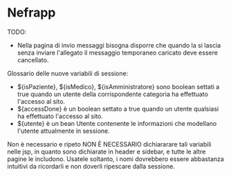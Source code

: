 # Nefrapp

TODO:
- Nella pagina di invio messaggi bisogna disporre che quando la si lascia senza inviare l'allegato il messaggio temporaneo caricato deve essere cancellato.

Glossario delle nuove variabili di sessione:
- ${isPaziente}, ${isMedico}, ${isAmministratore} sono boolean settati a true quando un utente della corrispondente categoria ha effettuato l'accesso al sito.
- ${accessDone} è un boolean settato a true quando un utente qualsiasi ha effettuato l'accesso al sito.
- ${utente} è un bean Utente contenente le informazioni che modellano l'utente attualmente in sessione.

Non è necessario e ripeto NON È NECESSARIO dichiararare tali variabili nelle jsp, in quanto sono dichiarate in header e sidebar, e tutte le altre pagine le includono. Usatele soltanto, i nomi dovrebbero essere abbastanza intuitivi da ricordarli e non doverli ripescare dalla sessione.
